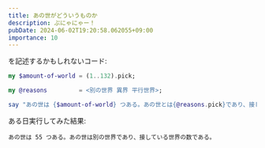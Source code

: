 ```yaml
---
title: あの世がどういうものか
description: ぷにゃにゃー！
pubDate: 2024-06-02T19:20:58.062055+09:00
importance: 10
---
```


を記述するかもしれないコード:

``` raku
my $amount-of-world = (1..132).pick;

my @reasons         = <別の世界 異界 平行世界>;

say "あの世は {$amount-of-world} つある。あの世とは{@reasons.pick}であり、接している世界の数である。";
```

ある日実行してみた結果:

    あの世は 55 つある。あの世は別の世界であり、接している世界の数である。
